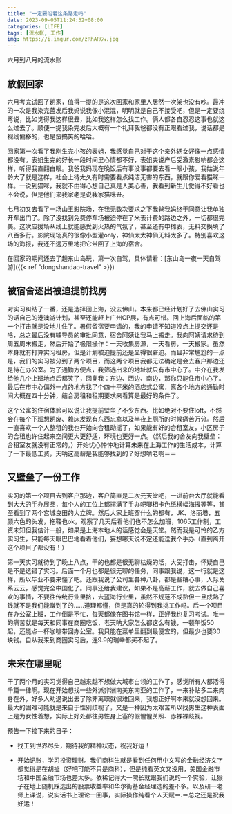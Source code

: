 ```yaml
---
title: "一定要沿着这条路走吗"
date: 2023-09-05T11:24:32+08:00
categories: [LIFE]
tags: [流水帐, 工作]
img: https://i.imgur.com/zRhARGw.jpg
---
```


六月到八月的流水账

## 放假回家

六月考完试回了趟家，值得一提的是这次回家和家里人居然一次架也没有吵。最冲的一次是我染完蓝发后我妈说我像小混混，明明就是自己不接受吧，但是一定要绕弯说，比如觉得我这样很丑，比如我这样怎么找工作。俩人都各自忍忍这事也就这么过去了。顺便一提我染完发后大概有一个礼拜我爸都没有正眼看过我，说话都是视线偏移的，也是蛮搞笑的哈哈。

回家第一次看了我刚生完小孩的表姐，我感觉自己对于这个亲外甥女好像一点感情都没有。表姐生完的好长一段时间里心情都不好，表姐夫说产后受激素影响都会这样，听得我直翻白眼。我爸我妈现在晚饭后有事没事都要去看一眼小孩，我姑说年龄大了就是这样，社会上待太久有时需要看点纯洁无害的东西，就跟你爱看猫咪一样。一说到猫咪，我就不由得心想自己真是人美心善，我看到新生儿觉得不好看也不会说，但是他们来我家老是说我家猫咪丑。

七月初又去看了一场山王影院场，在我无数次要求之下我爸我妈终于同意让我单独开车出门了。除了没找到免费停车场被迫停在了米表计费的路边之外，一切都很完美。这次应援场从线上就能感受到火热的气氛了，甚至还有申摊表，无料交换填了八百多行。影院现场真的很像小型灌only，神仙太太神仙无料太多了。特别喜欢这场的海报，我还不远万里地把它带回了上海的宿舍。

在回家的期间还去了趟东山岛玩，第一次自驾，具体请看：[东山岛一夜一天自驾游]({{< ref "dongshandao-travel" >}})

## 被宿舍逐出被迫提前找房

对实习纠结了一番，还是选择回上海，没去佛山。本来都已经计划好了去佛山实习的话自己的港澳游计划，甚至还能赶上广州CP展，有点可惜。回上海后面临的第一个打击就是没地儿住了。暑假留宿要申请的，我的申请不知道没点上提交还是啥，总之最后没有辅导员的审批同意，宿舍阿姨让我马上搬走。我向阿姨请求待到周五周末搬走，然后开始了极限操作：一天收集房源，一天看房，一天搬家。虽然本身就有打算实习租房，但是计划被迫提前还是显得很窘迫。而且非常尴尬的一点是，我们的实习被分到了两个项目，而这两个项目我都无法确定是会去客户那边还是待在办公室。为了通勤方便点，我筛选出来的地址就只有市中心了。中介在我发给他几个上班地点后都笑了，回复我：东边、西边、南边，那你只能住市中心了。最后在市中心偏外一点的地方找了个四十平米的酒店式公寓，离各个地方的通勤时间大概在四十分钟，结合房租和租期要求来看算是最好的条件了。

这个公寓的住宿体验可以说让我提前壁垒了不少东西。比如绝对不要住loft，不然会在每个下班想趟废、赖床发现有东西忘拿以及半夜上厕所的时候痛苦万分。然后一直喜欢一个人整租的我也开始向合租动摇了，如果能有好的合租室友，小区房子的合租也许住起来空间更大更舒适，环境也更好一点。（然后我的舍友向我壁垒：合租室友就没有正常的。）开始忧心忡忡地计算未来在上海工作的生活成本，计算了一下最低工资，天呐这高薪是我能够找到的？好想啃老啊＝＝

## 又壁垒了一份工作
实习的第一个项目去到客户那边，客户简直是二次元天堂吧，一进前台大厅就能看到大大的手办展品，每个人的工位上都摆满了手办吧唧相卡色纸横幅海报等等，甚至看到了两个宫城良田的大立牌。然后大家上班穿什么的都有，JK、洛丽塔，五颜六色的头发，拖鞋也ok，观察了几天后看他们也不怎么加班，1065工作制，工资未知但我估计一般，如果是上海本地人的话感觉会是天堂。然而我是可怜的乙方实习生，只能每天眼巴巴地看着他们，妄想哪天说不定还能送我个手办（直到离开这个项目了都没有！）

第一天实习就待到了晚上八点，干的也都是很无聊枯燥的活，大受打击，怀疑自己是不是选错了实习。后面一个月也都是很无聊的任务，同事跟我说，这一行就是这样，所以毕业不要来懂了吧。还跟我说了公司里各种八卦，都是些糟心事，人际关系云云，感觉完全中国化了。同事还给我建议，如果不是高薪工作，就去做自己喜欢的事情，不要往传统行业里挤，去蓝海行业里，虽然不规范不成熟但一旦成熟了钱就不是我们能赚到了的……道理都懂，但是真的轮得到我挑工作吗。后一个项目在办公室上班，工作倒是不忙，每天都像在图书馆一样，正好我也复习考试。唯一的痛苦就是每天和同事在商圈吃饭，老天呐大家怎么都这么有钱，一顿午饭50起，还能点一杯咖啡带回办公室。我只能在菜单里翻到最便宜的，但最少也要30块钱。自从我来到商圈实习后，连9.9的瑞幸都买不起了。

## 未来在哪里呢
干了两个月的实习觉得自己越来越不想做大城市白领的工作了，感觉所有人都活得千篇一律啊。现在开始想找一些外派非洲南美东南亚的工作了，一来补贴多二来肉身在外，好多人劝退说出去了除非离职就很难回来，我想正好啊本来就没想回来。最大的困难可能就是来自于性别歧视了，又是一种因为太艰苦所以找男生这种表面上是为女性着想，实际上好处都往男性身上塞的假惺惺关照、赤裸裸歧视。


预告一下接下来的日子：

- 找工到世界尽头，期待我的精神状态，祝我好运！

- 开始记账，学习投资理财。我们商科生就是看到任何用中文写的金融经济文字都觉得是在胡扯（好吧可能不只是商科），但是纯看英文又没用，美国金融市场和中国金融市场也差太多。依稀记得大一院长就跟我们说的一个实验，让猴子在地上随机踩选出的股票收益率和华尔街基金经理选的差不多。以及研一老师上课说，说实话书上理论一回事，实际操作纯看个人天赋＝.＝总之还是祝我好运！






